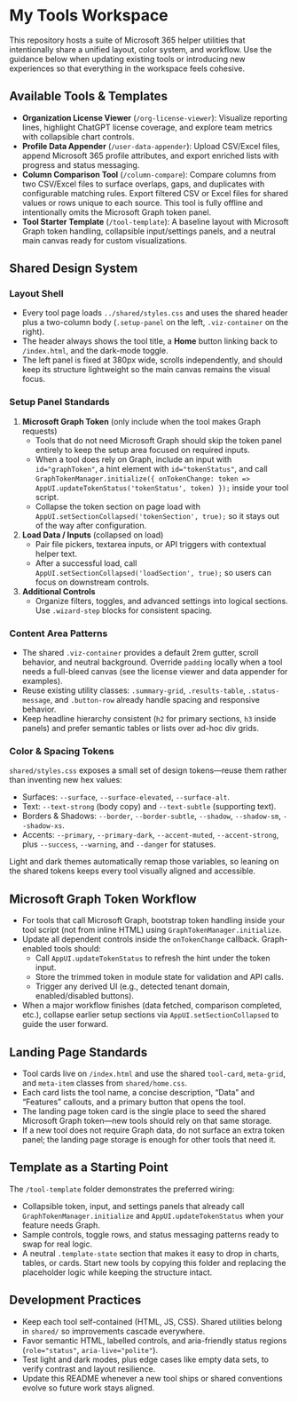 # My Tools Workspace

This repository hosts a suite of Microsoft 365 helper utilities that intentionally share a unified layout, color system, and workflow. Use the guidance below when updating existing tools or introducing new experiences so that everything in the workspace feels cohesive.

## Available Tools & Templates
- **Organization License Viewer** (`/org-license-viewer`): Visualize reporting lines, highlight ChatGPT license coverage, and explore team metrics with collapsible chart controls.
- **Profile Data Appender** (`/user-data-appender`): Upload CSV/Excel files, append Microsoft 365 profile attributes, and export enriched lists with progress and status messaging.
- **Column Comparison Tool** (`/column-compare`): Compare columns from two CSV/Excel files to surface overlaps, gaps, and duplicates with configurable matching rules. Export filtered CSV or Excel files for shared values or rows unique to each source. This tool is fully offline and intentionally omits the Microsoft Graph token panel.
- **Tool Starter Template** (`/tool-template`): A baseline layout with Microsoft Graph token handling, collapsible input/settings panels, and a neutral main canvas ready for custom visualizations.

## Shared Design System
### Layout Shell
- Every tool page loads `../shared/styles.css` and uses the shared header plus a two-column body (`.setup-panel` on the left, `.viz-container` on the right).
- The header always shows the tool title, a **Home** button linking back to `/index.html`, and the dark-mode toggle.
- The left panel is fixed at 380px wide, scrolls independently, and should keep its structure lightweight so the main canvas remains the visual focus.

### Setup Panel Standards
1. **Microsoft Graph Token** (only include when the tool makes Graph requests)
   - Tools that do not need Microsoft Graph should skip the token panel entirely to keep the setup area focused on required inputs.
   - When a tool does rely on Graph, include an input with `id="graphToken"`, a hint element with `id="tokenStatus"`, and call `GraphTokenManager.initialize({ onTokenChange: token => AppUI.updateTokenStatus('tokenStatus', token) });` inside your tool script.
   - Collapse the token section on page load with `AppUI.setSectionCollapsed('tokenSection', true);` so it stays out of the way after configuration.
2. **Load Data / Inputs** (collapsed on load)
   - Pair file pickers, textarea inputs, or API triggers with contextual helper text.
   - After a successful load, call `AppUI.setSectionCollapsed('loadSection', true);` so users can focus on downstream controls.
3. **Additional Controls**
   - Organize filters, toggles, and advanced settings into logical sections. Use `.wizard-step` blocks for consistent spacing.

### Content Area Patterns
- The shared `.viz-container` provides a default 2rem gutter, scroll behavior, and neutral background. Override `padding` locally when a tool needs a full-bleed canvas (see the license viewer and data appender for examples).
- Reuse existing utility classes: `.summary-grid`, `.results-table`, `.status-message`, and `.button-row` already handle spacing and responsive behavior.
- Keep headline hierarchy consistent (`h2` for primary sections, `h3` inside panels) and prefer semantic tables or lists over ad-hoc div grids.

### Color & Spacing Tokens
`shared/styles.css` exposes a small set of design tokens—reuse them rather than inventing new hex values:
- Surfaces: `--surface`, `--surface-elevated`, `--surface-alt`.
- Text: `--text-strong` (body copy) and `--text-subtle` (supporting text).
- Borders & Shadows: `--border`, `--border-subtle`, `--shadow`, `--shadow-sm`, `--shadow-xs`.
- Accents: `--primary`, `--primary-dark`, `--accent-muted`, `--accent-strong`, plus `--success`, `--warning`, and `--danger` for statuses.

Light and dark themes automatically remap those variables, so leaning on the shared tokens keeps every tool visually aligned and accessible.

## Microsoft Graph Token Workflow
- For tools that call Microsoft Graph, bootstrap token handling inside your tool script (not from inline HTML) using `GraphTokenManager.initialize`.
- Update all dependent controls inside the `onTokenChange` callback. Graph-enabled tools should:
  - Call `AppUI.updateTokenStatus` to refresh the hint under the token input.
  - Store the trimmed token in module state for validation and API calls.
  - Trigger any derived UI (e.g., detected tenant domain, enabled/disabled buttons).
- When a major workflow finishes (data fetched, comparison completed, etc.), collapse earlier setup sections via `AppUI.setSectionCollapsed` to guide the user forward.

## Landing Page Standards
- Tool cards live on `/index.html` and use the shared `tool-card`, `meta-grid`, and `meta-item` classes from `shared/home.css`.
- Each card lists the tool name, a concise description, “Data” and “Features” callouts, and a primary button that opens the tool.
- The landing page token card is the single place to seed the shared Microsoft Graph token—new tools should rely on that same storage.
- If a new tool does not require Graph data, do not surface an extra token panel; the landing page storage is enough for other tools that need it.

## Template as a Starting Point
The `/tool-template` folder demonstrates the preferred wiring:
- Collapsible token, input, and settings panels that already call `GraphTokenManager.initialize` and `AppUI.updateTokenStatus` when your feature needs Graph.
- Sample controls, toggle rows, and status messaging patterns ready to swap for real logic.
- A neutral `.template-state` section that makes it easy to drop in charts, tables, or cards.
Start new tools by copying this folder and replacing the placeholder logic while keeping the structure intact.

## Development Practices
- Keep each tool self-contained (HTML, JS, CSS). Shared utilities belong in `shared/` so improvements cascade everywhere.
- Favor semantic HTML, labelled controls, and aria-friendly status regions (`role="status"`, `aria-live="polite"`).
- Test light and dark modes, plus edge cases like empty data sets, to verify contrast and layout resilience.
- Update this README whenever a new tool ships or shared conventions evolve so future work stays aligned.

